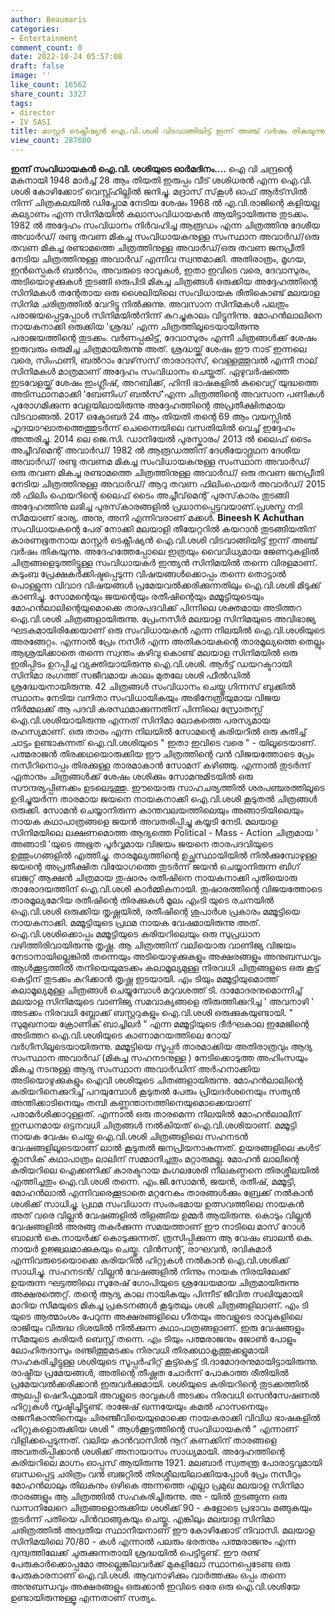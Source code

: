 ```yaml
---
author: Beaumaris
categories:
- Entertainment
comment_count: 0
date: 2022-10-24 05:57:08
draft: false
image: ''
like_count: 16562
share_count: 3327
tags:
- director
- IV SASI
title: മാസ്റ്റർ ടെക്നീഷ്യൻ ഐ.വി.ശശി വിടവാങ്ങിയിട്ട് ഇന്ന് അഞ്ച് വർഷം തികയുന്നു
view_count: 287600
---
```


**ഇന്ന് സംവിധായകൻ ഐ.വി. ശശിയുടെ ഓർമദിനം....** ഐ വി ചന്ദ്രന്റെ മകനായി 1948 മാർച്ച് 28 ആം തിയതി ഇരുപ്പം വീട് ശശിധരൻ എന്ന ഐ.വി. ശശി കോഴിക്കോട് വെസ്റ്റ്ഹില്ലിൽ ജനിച്ചു. മദ്രാസ് സ്‌കൂൾ ഓഫ് ആർട്‌സിൽ നിന്ന് ചിത്രകലയിൽ ഡിപ്ലോമ നേടിയ ശേഷം 1968 ൽ എ.വി.രാജിന്റെ കളിയല്ല കല്യാണം എന്ന സിനിമയിൽ കലാസംവിധായകൻ ആയിട്ടായിരുന്നു തുടക്കം. 1982 ൽ അദ്ദേഹം സംവിധാനം നിർവഹിച്ച ആരൂഡം എന്ന ചിത്രത്തിനു ദേശീയ അവാർഡ്/ രണ്ടു തവണ മികച്ച സംവിധായകനുള്ള സംസ്ഥാന അവാർഡ്/ഒരു തവണ മികച്ച രണ്ടാമത്തെ ചിത്രത്തിനുള്ള അവാർഡ്/ഒരു തവണ ജനപ്രീതി നേടിയ ചിത്രത്തിനുള്ള അവാർഡ് എന്നിവ സ്വന്തമാക്കി. അതിരാത്രം, മൃഗയ, ഇൻസ്പെകർ ബൽറാം, അവരുടെ രാവുകൾ, ഇതാ ഇവിടെ വരെ, ദേവാസുരം, അടിയൊഴുക്കുകൾ തുടങ്ങി ഒരുപിടി മികച്ച ചിത്രങ്ങൾ ഒരുക്കിയ അദ്ദേഹത്തിന്റെ സിനിമകൾ തന്റേതായ ഒരു ശൈലിയിലെ സം‌വിധായക രീതികൊണ്ട് മലയാള സിനിമ ചരിത്രത്തിൽ വേറിട്ടു നിൽക്കുന്നു. അവസാന സിനിമകൾ പലതും പരാജയപ്പെട്ടപ്പോൾ സിനിമയിൽനിന്ന് കുറച്ചുകാലം വിട്ടുനിന്നു. മോഹൻലാലിനെ നായകനാക്കി ഒരുക്കിയ 'ശ്രദ്ധ' എന്ന ചിത്രത്തിലൂടെയായിരുന്നു പരാജയത്തിന്റെ തുടക്കം. വർണപ്പകിട്ട്, ദേവാസുരം എന്നീ ചിത്രങ്ങൾക്ക് ശേഷം ഇരുവരും ഒരുമിച്ച ചിത്രമായിരുന്നു അത്. ശ്രദ്ധയ്ക്ക് ശേഷം ഈ നാട് ഇന്നലെ വരെ, സിംഫണി, ബൽറാം വേഴ്‌സസ് താരാദാസ്, വെള്ളത്തൂവൽ എന്നീ നാല് സിനിമകൾ മാത്രമാണ് അദ്ദേഹം സംവിധാനം ചെയ്തത്. ഏഴുവർഷത്തെ ഇടവേളയ്ക്ക് ശേഷം ഇംഗ്ലീഷ്, അറബിക്ക്, ഹിന്ദി ഭാഷകളിൽ കുവൈറ്റ് യുദ്ധത്തെ അടിസ്ഥാനമാക്കി 'ബേണിംഗ് ബൽസ്'എന്ന ചിത്രത്തിന്റെ അവസാന പണികൾ പുരോഗമിക്കുന്ന വേളയിലായിരുന്നു അദ്ദേഹത്തിന്റെ അപ്രതീക്ഷിതമായ വിടവാങ്ങൽ. 2017 ഒക്ടോബർ 24 ആം തിയതി തന്റെ 69 ആം വയസ്സിൽ ഹൃദയാഘാതത്തെത്തുടർന്ന് ചെന്നൈയിലെ വസതിയിൽ വെച്ച് ഇദ്ദേഹം അന്തരിച്ചു. 2014 ലെ ജെ.സി. ഡാനിയേൽ പുരസ്കാരം/ 2013 ൽ ലൈഫ് ടൈം അച്ചീവ്‌മെന്റ് അവാർഡ്/ 1982 ൽ ആരൂഡത്തിന് ദേശീയോദ്ഗ്രഥന ദേശീയ അവാർഡ്/ രണ്ടു തവണമ മികച്ച സംവിധായകനുള്ള സംസ്ഥാന അവാർഡ്/ ഒരു തവണ മികച്ച രണ്ടാമത്തെ ചിത്രത്തിനുള്ള അവാർഡ്/ ഒരു തവണ ജനപ്രീതി നേടിയ ചിത്രത്തിനുള്ള അവാർഡ്/ ആറു തവണ ഫിലിംഫെയർ അവാർഡ്/ 2015 ൽ ഫിലിം ഫെയറിന്റെ ലൈഫ് ടൈം അച്ചീവ്‌മെന്റ് പുരസ്‌കാരം തുടങ്ങി അദ്ദേഹത്തിനു ലഭിച്ച പുരസ്‌കാരങ്ങളിൽ പ്രധാനപ്പെട്ടവയാണ്.പ്രശസ്ത നടി സീമയാണ് ഭാര്യ. അനു, അനി എന്നിവരാണ് മക്കൾ. **Bineesh K Achuthan** സംവിധായകന്റെ പേര് നോക്കി മലയാളി തീയേറ്ററിൽ കയറാൻ തുടങ്ങിയതിന് കാരണഭൂതനായ മാസ്റ്റർ ടെക്നീഷ്യൻ ഐ.വി.ശശി വിടവാങ്ങിയിട്ട് ഇന്ന് അഞ്ച് വർഷം തികയുന്നു. അദേഹത്തേപ്പോലെ ഇത്രയും വൈവിധ്യമായ ജേണറുകളിൽ ചിത്രങ്ങളെടുത്തിട്ടുള്ള സംവിധായകർ ഇന്ത്യൻ സിനിമയിൽ തന്നെ വിരളമാണ്. കുടുംബ പ്രേക്ഷകർക്കിഷ്ടപ്പെടുന്ന വിഷയങ്ങൾക്കൊപ്പം തന്നെ തൊട്ടാൽ പൊള്ളുന്ന വിവാദ വിഷയങ്ങൾ പ്രമേയവൽക്കരിക്കുന്നതിലും ഐ.വി.ശശി മിടുക്ക് കാണിച്ചു. സോമന്റെയും ജയന്റെയും രതീഷിന്റെയും മമ്മൂട്ടിയുടെയും മോഹൻലാലിന്റെയുമൊക്കെ താരപദവിക്ക് പിന്നിലെ ശക്തമായ അടിത്തറ ഐ.വി.ശശി ചിത്രങ്ങളായിരുന്നു. പ്രേംനസീർ മലയാള സിനിമയുടെ അവിഭാജ്യ ഘടകമായിരിക്കേയാണ് ഒരു സംവിധായകൻ എന്ന നിലയിൽ ഐ.വി.ശശിയുടെ അരങ്ങേറ്റം. എന്നാൽ പ്രേം നസീർ എന്ന അതികായകന്റെ താരമൂല്യത്തെ തെല്ലും ആശ്രയിക്കാതെ തന്നെ സ്വന്തം കഴിവു കൊണ്ട് മലയാള സിനിമയിൽ ഒരു ഇരിപ്പിടം ഉറപ്പിച്ച വ്യക്തിയായിരുന്നു ഐ.വി.ശശി. ആർട്ട് ഡയറക്ടറായി സിനിമാ രംഗത്ത് സജീവമായ കാലം മുതലേ ശശി ഫീൽഡിൽ ശ്രദ്ധേയനായിരുന്നു. 42 ചിത്രങ്ങൾ സംവിധാനം ചെയ്തു ഗിന്നസ് ബുക്കിൽ സ്ഥാനം നേടിയ വനിതാ സംവിധായികയും അഭിനേത്രിയുമായ വിജയ നിർമ്മലക്ക് ആ പദവി കരസ്ഥമാക്കുന്നതിന് പിന്നിലെ സ്രോതസ്സ് ഐ.വി.ശശിയായിരുന്നു എന്നത് സിനിമാ ലോകത്തെ പരസ്യമായ രഹസ്യമാണ്. ഒരു താരം എന്ന നിലയിൽ സോമന്റെ കരിയറിൽ ഒരു കുതിച്ച് ചാട്ടം ഉണ്ടാകുന്നത് ഐ.വി.ശശിയുടെ " ഇതാ ഇവിടെ വരെ " - യിലൂടെയാണ്. പത്മരാജൻ തിരക്കഥയൊരുക്കിയ ഈ ചിത്രത്തിന്റെ വൻ വിജയത്തോടെ പ്രേം നസീറിനൊപ്പം തിരക്കുള്ള താരമാകാൻ സോമന് കഴിഞ്ഞു. എന്നാൽ തുടർന്ന് ഏതാനും ചിത്രങ്ങൾക്ക് ശേഷം ശശിക്കും സോമനുമിടയിൽ ഒരു സൗന്ദര്യപ്പിണക്കം ഉടലെടുത്തു. ഈയൊരു സാഹചര്യത്തിൽ ശരപഞ്ചരത്തിലൂടെ ഉദിച്ചുയർന്ന താരമായ ജയനെ നായകനാക്കി ഐ.വി.ശശി കൂടുതൽ ചിത്രങ്ങൾ ഒരുക്കി. സോമൻ ചെയ്യാനിരുന്ന കാന്തവലയത്തിലെയും അങ്ങാടിയിലെയും നായക കഥാപാത്രങ്ങളെ ജയൻ അവതരിപ്പിച്ചു കയ്യടി നേടി. മലയാള സിനിമയിലെ ലക്ഷണമൊത്ത ആദ്യത്തെ Political - Mass - Action ചിത്രമായ ' അങ്ങാടി 'യുടെ അഭൂത പൂർവ്വമായ വിജയം ജയനെ താരപദവിയുടെ ഉത്തുംഗങ്ങളിൽ എത്തിച്ചു. താരമൂല്യത്തിന്റെ ഉച്ഛസ്ഥായിയിൽ നിൽക്കുമ്പോഴുള്ള ജയന്റെ അപ്രതീക്ഷിത വിയോഗത്തെ തുടർന്ന് ജയൻ ചെയ്യാനിരുന്ന ബിഗ് ബജറ്റ് ആക്ഷൻ ചിത്രമായ തുഷാരം രതീഷിനെ നായകനാക്കി പുതിയൊരു താരോദയത്തിന് ഐ.വി.ശശി കാർമ്മികനായി. തുഷാരത്തിന്റെ വിജയത്തോടെ താരമൂല്യമേറിയ രതീഷിന്റെ തിരക്കുകൾ മൂലം എംടി യുടെ രചനയിൽ ഐ.വി.ശശി ഒരുക്കിയ തൃഷ്ണയിൽ, രതീഷിന്റെ ശുപാർശ പ്രകാരം മമ്മൂട്ടിയെ നായകനാക്കി. മമ്മൂട്ടിയുടെ പ്രഥമ നായക വേഷമായിരുന്നു അത്. ഐ.വി.ശശിക്കൊപ്പം മമ്മൂട്ടിയുടെ കരിയറിലെയും ഒരു സുപ്രധാന വഴിത്തിരിവായിരുന്നു തൃഷ്ണ. ആ ചിത്രത്തിന് വലിയൊരു വാണിജ്യ വിജയം നേടാനായില്ലെങ്കിൽ തന്നെയും അടിയൊഴുക്കുകളും അക്ഷരങ്ങളും അനുബന്ധവും ആൾക്കൂട്ടത്തിൽ തനിയെയുമടക്കം കലാമൂല്യമുള്ള നിരവധി ചിത്രങ്ങളുടെ ഒരു കൂട്ട് കെട്ടിന് തുടക്കം കുറിക്കാൻ തൃഷ്ണ ഇടയായി. എം ടിയും മമ്മൂട്ടിയുമൊത്ത് കലാമൂല്യമുള്ള ചിത്രങ്ങൾ ചെയ്യുമ്പോൾ മറുവശത്ത് ടി. ദാമോദരനുമൊന്നിച്ച് മലയാള സിനിമയുടെ വാണിജ്യ സമവാക്യങ്ങളെ തിരുത്തിക്കുറിച്ച ' അവനാഴി ' അടക്കം നിരവധി ബ്ലോക്ക് ബസ്റ്ററുകളും ഐ.വി.ശശി ഒരുക്കുകയുണ്ടായി. " സുമുഖനായ ക്രോണിക് ബാച്ചിലർ " എന്ന മമ്മൂട്ടിയുടെ ദീർഘകാല ഇമേജിന്റെ അടിത്തറ ഐ.വി.ശശിയുടെ കാണാമറയത്തിലെ റോയ് വർഗീസിലൂടെയായിരുന്നു. മമ്മൂട്ടിയെ സൂപ്പർ താരമാക്കിയ അതിരാത്രവും ആദ്യ സംസ്ഥാന അവാർഡ് (മികച്ച സഹനടനുള്ള ) നേടിക്കൊടുത്ത അഹിംസയും മികച്ച നടനുള്ള ആദ്യ സംസ്ഥാന അവാർഡിന് അർഹനാക്കിയ അടിയൊഴുക്കുകളും ഐവി ശശിയുടെ ചിതങ്ങളായിരുന്നു. മോഹൻലാലിന്റെ കരിയറിനെക്കുറിച്ച് പറയുമ്പോൾ കൂടുതൽ പേരും പ്രിയദർശനെയും സത്യൻ അന്തിക്കാടിനെയും തമ്പി കണ്ണന്താനത്തിനെയുമൊക്കെയാണ് പരാമർശിക്കാറുള്ളത്. എന്നാൽ ഒരു താരമെന്ന നിലയിൽ മോഹൻലാലിന് ഇന്ധനമായ ഒട്ടനവധി ചിത്രങ്ങൾ നൽകിയത് ഐ.വി.ശശിയാണ്. മമ്മൂട്ടി നായക വേഷം ചെയ്ത ഐ.വി.ശശി ചിത്രങ്ങളിലെ സഹനടൻ വേഷങ്ങളിലൂടെയാണ് ലാൽ കൂടുതൽ ജനപ്രിയനാകുന്നത്. ഉയരങ്ങളിലെ കൾട് ക്ലാസിക് കഥാപാത്രം ലാലിന് സമ്മാനിച്ചതും മറ്റാരുമല്ല. മോഹൻ ലാലിന്റെ കരിയറിലെ ഐക്കണിക്ക് കാരക്ടറായ മംഗലശേരി നീലകണ്ഠനെ തിരശ്ശീലയിൽ എത്തിച്ചതും ഐ.വി.ശശി തന്നെ. എം.ജി.സോമൻ, ജയൻ, രതീഷ്, മമ്മൂട്ടി, മോഹൻലാൽ എന്നിവരെക്കൂടാതെ മറ്റനേകം താരങ്ങൾക്കും ബ്രേക്ക് നൽകാൻ ശശിക്ക് സാധിച്ചു. പ്രഥമ സംവിധാന സംരംഭമായ ഉത്സവത്തിലെ നായകൻ അത് വരെ വില്ലൻ വേഷങ്ങളിൽ തിളങ്ങിയ ഉമ്മർ ആയിരുന്നു. കൊടും വില്ലൻ വേഷങ്ങളിൽ അരങ്ങു തകർക്കുന്ന സമയത്താണ് ഈ നാടിലെ മാസ് റോൾ ബാലൻ കെ.നായർക്ക് കൊടുക്കുന്നത്. ത്രസിപ്പിക്കുന്ന ആ വേഷം ബാലൻ കെ. നായർ ഉജ്ജ്വലമാക്കുകയും ചെയ്തു. വിൻസന്റ്, രാഘവൻ, രവികുമാർ എന്നിവരുടെയൊക്കെ കരിയറിൽ ഹിറ്റുകൾ നൽകാൻ ഐ.വി.ശശിക്ക് സാധിച്ചു. സഹനടൻ/ വില്ലൻ വേഷങ്ങളിൽ നിന്നും നായക നിരയിലേക്ക് ഉയരുന്ന ഘട്ടത്തിലെ സുരേഷ് ഗോപിയുടെ ശ്രദ്ധേയമായ ചിത്രമായിരുന്നു അക്ഷരത്തെറ്റ്. തന്റെ ആദ്യ കാല നായികയും പിന്നീട് ജീവിത സഖിയുമായി മാറിയ സീമയുടെ മികച്ച പ്രകടനങ്ങൾ കൂടുതലും ശശി ചിത്രങ്ങളിലാണ്. എം ടി യുടെ ആത്മാംശം പേറുന്ന അക്ഷരങ്ങളിലെ ഗീതയും അവളുടെ രാവുകളിലെ രാജിയും വിരുദ്ധ ദിശയിൽ നിൽക്കുന്ന കഥാപാത്രങ്ങളാണ്. ഇരു വേഷങ്ങളും സീമയുടെ കരിയർ ബെസ്റ്റ് തന്നെ. എം ടിയും പത്മരാജനും ജോൺ പോളും ലോഹിതദാസും രഞ്ജിത്തുമടക്കം നിരവധി തിരക്കഥാകൃത്തുക്കളുമായി സഹകരിച്ചിട്ടുള്ള ശശിയുടെ സൂപ്പർഹിറ്റ് കൂട്ട്കെട്ട് ടി.ദാമോദരനുമായിട്ടായിരുന്നു. രാഷ്ട്രീയ പ്രമേയങ്ങൾ, അതിന്റെ തീഷ്ണത ചോർന്ന് പോകാത്ത രീതിയിൽ പ്രമേയവൽക്കരിക്കാൻ ഇരുവർക്കുമായി. ശശിയുടെ കരിയറിന്റെ തുടക്കത്തിൽ ആലപ്പി ഷെറീഫുമായി അവളുടെ രാവുകൾ അടക്കം നിരവധി സെൻസേഷണൽ ഹിറ്റുകൾ സൃഷ്ടിച്ചിട്ടുണ്ട്. രാജേഷ് ഖന്നയേയും കമൽ ഹാസനെയും രജനീകാന്തിനെയും ചിരഞ്ജീവിയെയുമൊക്കെ നായകരാക്കി വിവിധ ഭാഷകളിൽ ഹിറ്റുകളൊരുക്കിയ ശശി " ആൾക്കൂട്ടത്തിന്റെ സംവിധായകൻ " എന്നാണ് വിളിക്കപ്പെടുന്നത്. വലിയ കാൻവാസിൽ നൂറ് കണക്കിന് താരങ്ങളെ അവതരിപ്പിക്കാൻ ശശിക്ക് അനായാസം സാധ്യമായി. അദ്ദേഹത്തിന്റെ കരിയറിലെ മാഗ്നം ഓപ്പസ് ആയിരുന്നു 1921. മലബാർ സ്വതന്ത്ര പോരാട്ടവുമായി ബന്ധപ്പെട്ട ചരിത്രം വൻ ബജറ്റിൽ തിരശ്ശീലയിലാക്കിയപ്പോൾ പ്രേം നസീറും മോഹൻലാലും തിലകനും ഒഴികെ അന്നത്തെ എല്ലാ പ്രമുഖ മലയാള സിനിമാ താരങ്ങളും ആ ചിത്രത്തിൽ സഹകരിച്ചിരുന്നു. അ - യിൽ തുടങ്ങുന്ന ഒരു ഡസനിലേറെ ചിത്രങ്ങളൊരുക്കിയ ശശിക്ക് 90 - കളോടെ പ്രഭാവം മങ്ങുകയും തുടർന്ന് പതിയെ പിൻവാങ്ങുകയും ചെയ്തു. എങ്കിലും മലയാള സിനിമാ ചരിത്രത്തിൽ അദ്വതീയ സ്ഥാനീയനാണ് ഈ കോഴിക്കോട് നിവാസി. മലയാള സിനിമയിലെ 70/80 - കൾ എന്നാൽ പലരും ഭരതനും പത്മരാജനും എന്ന ദ്വന്ദ്വത്തിലേക്ക് ചുരുക്കുന്നതായി ശ്രദ്ധയിൽ പെട്ടിട്ടുണ്ട്. ഈ രണ്ട് പേരുകാർക്കൊപ്പമോ അല്ലെങ്കിലവർക്ക് മുകളിലോ സ്ഥാനപ്പെടേണ്ട ഒരു പേരുകാരനാണ് ഐ.വി.ശശി. ആവനാഴിക്കും വാർത്തക്കും ഒപ്പം തന്നെ അനുബന്ധവും അക്ഷരങ്ങളും ഒരുക്കാൻ ഇവിടെ ഒരേ ഒരു ഐ.വി.ശശിയേ ഉണ്ടായിരുന്നുള്ളൂ എന്നതാണ് സത്യം.